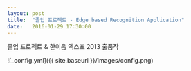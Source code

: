 ```yaml
---
layout: post
title:  "졸업 프로젝트 - Edge based Recognition Application"
date:   2016-01-29 17:30:00
---
```

졸업 프로젝트 & 한이음 엑스포 2013 출품작

![_config.yml]({{ site.baseurl }}/images/config.png)
